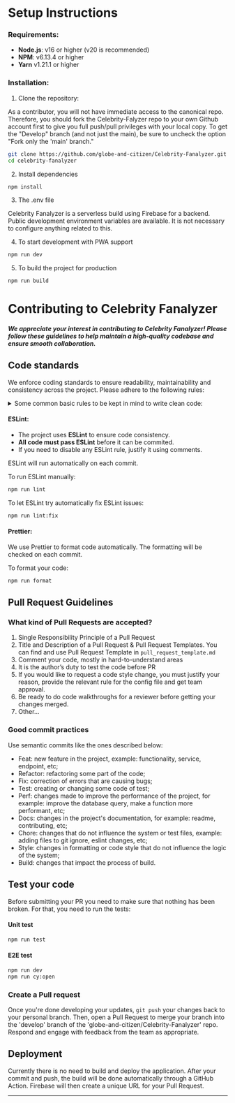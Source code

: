 # Setup Instructions

### Requirements:

- **Node.js**: v16 or higher (v20 is recommended)
- **NPM**: v6.13.4 or higher
- **Yarn** v1.21.1 or higher

### Installation:

1. Clone the repository:

As a contributor, you will not have immediate access to the canonical repo. Therefore, you should fork the Celebrity-Falyzer repo to your own Github account first to give you full push/pull privileges with your local copy. To get the "Develop" branch (and not just the main), be sure to uncheck the option "Fork only the 'main' branch."

```bash
git clone https://github.com/globe-and-citizen/Celebrity-Fanalyzer.git
cd celebrity-fanalyzer
```

2. Install dependencies

```bash
npm install
```

3. The .env file

Celebrity Fanalyzer is a serverless build using Firebase for a backend.
Public development environment variables are available.
It is not necessary to configure anything related to this.

4.  To start development with PWA support

```bash
npm run dev
```

5. To build the project for production

```bash
npm run build
```

# Contributing to Celebrity Fanalyzer

#### _We appreciate your interest in contributing to Celebrity Fanalyzer! Please follow these guidelines to help maintain a high-quality codebase and ensure smooth collaboration._

## Code standards

We enforce coding standards to ensure readability, maintainability and consistency across the project. Please adhere to the following rules:

<details><summary>Some common basic rules to be kept in mind to write clean code:</summary>

- Use the DRY principle (Don’t repeat yourself).
- Create multiple files instead of writing a big file. (Componentization of code: fix to small functionality for each file)
- Place all your CSS files in one common folder.
- Avoid Inline CSS as and when possible (a CSS class should be created when there are more than 2 CSS attributes).
- Use a linter to make your code easier to review. Follow strict linting rules. This in turn helps you write clean, consistent code.
- Review your code before creating a pull request.
- Split your code into multiple smaller functions. Each with a single responsibility.
- Create many utility files that can help you remove duplicate code from multiple files.
- Separate all your service calls into a separate file. If it’s a big project try to split the services into multiple files. (name convention module_name.service.js).
- Name your files logically according to the job that they perform.
- Clean code is self-commenting(using the right variable names and function names). Use comments only to explain complex functions.
- Always write test cases for your code. Keep tests files in sync with the files they are testing.
- Destructuring your props is a good way to help make your coder cleaner and more maintainable.
  For example (async function authenticate({ user_id, token }) {})
- Putting imports in an order

  - Vue imports
  - Library imports (Alphabetical order)
  - Absolute imports from the project (Alphabetical order)
  - Relative imports (Alphabetical order)
  - Import \* as
  - Import ‘./<some file>.<some extension>

  Each kind should be separated by an empty line. This makes your imports clean and easy to understand for all the components, 3rd-party libraries, and etc.

</details>

#### ESLint:

- The project uses **ESLint** to ensure code consistency.
- **All code must pass ESLint** before it can be commited.
- If you need to disable any ESLint rule, justify it using comments.

ESLint will run automatically on each commit.

To run ESLint manually:

```bash
npm run lint
```

To let ESLint try automatically fix ESLint issues:

```bash
npm run lint:fix
```

#### Prettier:

We use Prettier to format code automatically. The formatting will be checked on each commit.

To format your code:

```bash
npm run format
```

## Pull Request Guidelines

### What kind of Pull Requests are accepted?

1. Single Responsibility Principle of a Pull Request
2. Title and Description of a Pull Request & Pull Request Templates. You can find and use Pull Request Template in `pull_request_template.md`
3. Comment your code, mostly in hard-to-understand areas
4. It is the author’s duty to test the code before PR
5. If you would like to request a code style change, you must justify your reason, provide the relevant rule for the config file and get team approval.
6. Be ready to do code walkthroughs for a reviewer before getting your changes merged.
7. Other...

### Good commit practices

Use semantic commits like the ones described below:

- Feat: new feature in the project, example: functionality, service, endpoint, etc;
- Refactor: refactoring some part of the code;
- Fix: correction of errors that are causing bugs;
- Test: creating or changing some code of test;
- Perf: changes made to improve the performance of the project, for example: improve the database query, make a function more performant, etc;
- Docs: changes in the project's documentation, for example: readme, contributing, etc;
- Chore: changes that do not influence the system or test files, example: adding files to git ignore, eslint changes, etc;
- Style: changes in formatting or code style that do not influence the logic of the system;
- Build: changes that impact the process of build.

## Test your code

Before submitting your PR you need to make sure that nothing has been broken.
For that, you need to run the tests:

#### Unit test

```bash
npm run test
```

#### E2E test

```bash
npm run dev
npm run cy:open
```

### Create a Pull request

Once you're done developing your updates, `git push` your changes back to your personal branch.
Then, open a Pull Request to merge your branch into the 'develop' branch of the 'globe-and-citizen/Celebrity-Fanalyzer' repo.
Respond and engage with feedback from the team as appropriate.

## Deployment

Currently there is no need to build and deploy the application.
After your commit and push, the build will be done automatically through a GitHub Action.
Firebase will then create a unique URL for your Pull Request.

---
